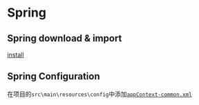 # Spring

## Spring download & import

[install](install.md)

## Spring Configuration

在项目的`src\main\resources\config`中添加[`appContext-common.xml`](appContext-common.xml)